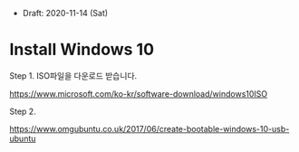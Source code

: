 * Draft: 2020-11-14 (Sat)

# Install Windows 10


Step 1. ISO파일을 다운로드 받습니다.

https://www.microsoft.com/ko-kr/software-download/windows10ISO

Step 2. 

https://www.omgubuntu.co.uk/2017/06/create-bootable-windows-10-usb-ubuntu
